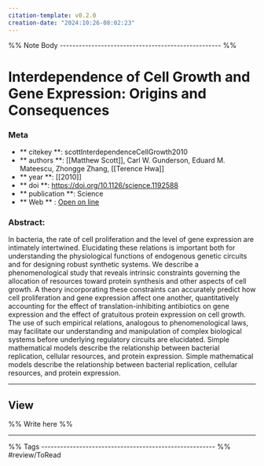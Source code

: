 ```yaml
---
citation-template: v0.2.0
creation-date: "2024:10:26-08:02:23"
---
```


%% Note Body --------------------------------------------------- %%
# Interdependence of Cell Growth and Gene Expression: Origins and Consequences

### Meta
- ** citekey **: scottInterdependenceCellGrowth2010
- ** authors **: [[Matthew Scott]], Carl W. Gunderson, Eduard M. Mateescu, Zhongge Zhang, [[Terence Hwa]]
- ** year **: [[2010]]
- ** doi **: https://doi.org/10.1126/science.1192588
- ** publication **: Science
- ** Web ** : [Open on line](https://science.sciencemag.org/content/330/6007/1099)


### Abstract:
In bacteria, the rate of cell proliferation and the level of gene expression are intimately intertwined. Elucidating these relations is important both for understanding the physiological functions of endogenous genetic circuits and for designing robust synthetic systems. We describe a phenomenological study that reveals intrinsic constraints governing the allocation of resources toward protein synthesis and other aspects of cell growth. A theory incorporating these constraints can accurately predict how cell proliferation and gene expression affect one another, quantitatively accounting for the effect of translation-inhibiting antibiotics on gene expression and the effect of gratuitous protein expression on cell growth. The use of such empirical relations, analogous to phenomenological laws, may facilitate our understanding and manipulation of complex biological systems before underlying regulatory circuits are elucidated. Simple mathematical models describe the relationship between bacterial replication, cellular resources, and protein expression. Simple mathematical models describe the relationship between bacterial replication, cellular resources, and protein expression.

___

## View

%% Write here %%





___
%% Tags  ------------------------------------------------------- %%
#review/ToRead
